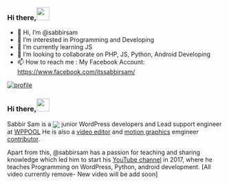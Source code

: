 ### Hi there,<img src="https://i.pinimg.com/originals/95/c1/0b/95c10ba02011d6474b609c9b5adcc411.gif" width="30">
- 👋 Hi, I’m @sabbirsam
- 👀 I’m interested in Programming and Developing
- 🌱 I’m currently learning JS
- 💞️ I’m looking to collaborate on PHP, JS, Python, Android Developing 
- 📫 How to reach me : My Facebook Account: https://www.facebook.com/itssabbirsam/

<a href="https://www.youtube.com/channel/UCSuyK8ufCNX-eO4WQJ5u5tA" target="_blank">
<img src="https://avatars.githubusercontent.com/u/61382787?s=400&u=b4d0af9cec31d5ec18bfbcdfb9c583a949276ee9&v=4" alt="profile" />
</a>

### Hi there,<img src="https://i.pinimg.com/originals/95/c1/0b/95c10ba02011d6474b609c9b5adcc411.gif" width="30">

Sabbir Sam is a <a href="https://www.youtube.com/channel/UCSuyK8ufCNX-eO4WQJ5u5tA"><img align="center" src="https://img.shields.io/badge/Full%20Stack-Engineer-brightgreen"/></a> junior WordPress developers and Lead support engineer at <a href="https://www.facebook.com/wppool.dev/">WPPOOL</a>
He is also a <a href="#">video editor</a> and <a href="#">motion graphics</a> emgineer <a href="#">contributor</a>.

Apart from this, @sabbirsam has a passion for teaching and sharing knowledge which led him to start his [YouTube channel](https://www.youtube.com/channel/UCSuyK8ufCNX-eO4WQJ5u5tA) in 2017, where he teaches Programming on WordPress, Python, android development. [All video currently remove- New video will be add soon]

</p>

